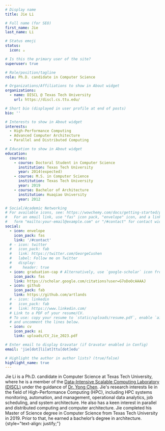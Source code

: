 ```yaml
---
# Display name
title: Jie Li

# Full name (for SEO)
first_name: Jie
last_name: Li

# Status emoji
status:
  icon: ☕️

# Is this the primary user of the site?
superuser: true

# Role/position/tagline
role: Ph.D. candidate in Computer Science

# Organizations/Affiliations to show in About widget
organizations:
  - name: DISCL @ Texas Tech University
    url: https://discl.cs.ttu.edu/

# Short bio (displayed in user profile at end of posts)
bio: ''

# Interests to show in About widget
interests:
  - High-Performance Computing
  - Advanced Computer Architecture
  - Parallel and Distributed Computing

# Education to show in About widget
education:
  courses:
    - course: Doctoral Student in Computer Science
      institution: Texas Tech University
      year: 2014(expected)
    - course: M.S. in Computer Science
      institution: Texas Tech University
      year: 2019
    - course: Bachelor of Architecture
      institution: Huaqiao University
      year: 2012

# Social/Academic Networking
# For available icons, see: https://wowchemy.com/docs/getting-started/page-builder/#icons
#   For an email link, use "fas" icon pack, "envelope" icon, and a link in the
#   form "mailto:your-email@example.com" or "/#contact" for contact widget.
social:
  - icon: envelope
    icon_pack: fas
    link: '/#contact'
  # - icon: twitter
  #   icon_pack: fab
  #   link: https://twitter.com/GeorgeCushen
  #   label: Follow me on Twitter
  #   display:
  #     header: true
  - icon: graduation-cap # Alternatively, use `google-scholar` icon from `ai` icon pack
    icon_pack: fas
    link: https://scholar.google.com/citations?user=G7oDoOcAAAAJ
  - icon: github
    icon_pack: fab
    link: https://github.com/artlands
  # - icon: linkedin
  #   icon_pack: fab
  #   link: https://www.linkedin.com/
  # Link to a PDF of your resume/CV.
  # To use: copy your resume to `static/uploads/resume.pdf`, enable `ai` icons in `params.yaml`,
  # and uncomment the lines below.
  - icon: cv
    icon_pack: ai
    link: uploads/CV_Jie_2023.pdf

# Enter email to display Gravatar (if Gravatar enabled in Config)
email: 'jie[dot]li[at]ttu[dot]edu'

# Highlight the author in author lists? (true/false)
highlight_name: true
---
```


Jie Li is a Ph.D. candidate in Computer Science at Texas Tech University, where he is a member of the [Data-Intensive Scalable Computing Laboratory (DISCL)](https://discl.cs.ttu.edu/doku.php?id=home) under the guidance of [Dr. Yong Chen](https://www.myweb.ttu.edu/yonchen/). Jie's research interests lie in the field of High-Performance Computing (HPC), including HPC systems monitoring, automation, and management, operational data analytics, job scheduling, and system architecture. He also has a keen interest in parallel and distributed computing and computer architecture. Jie completed his Master of Science degree in Computer Science from Texas Tech University in 2019. Prior to that, he earned a bachelor’s degree in architecture.
{style="text-align: justify;"}

